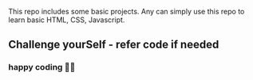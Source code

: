 This repo includes some basic projects. Any can simply use this repo to learn basic HTML, CSS, Javascript. 


## Challenge yourSelf - refer code if needed 

### happy coding 👨‍🎓
